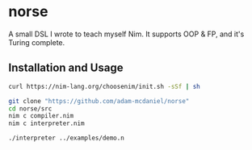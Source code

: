 # norse
A small DSL I wrote to teach myself Nim. It supports OOP &amp; FP, and it's Turing complete.

## Installation and Usage
```bash
curl https://nim-lang.org/choosenim/init.sh -sSf | sh

git clone "https://github.com/adam-mcdaniel/norse"
cd norse/src
nim c compiler.nim
nim c interpreter.nim

./interpreter ../examples/demo.n
```